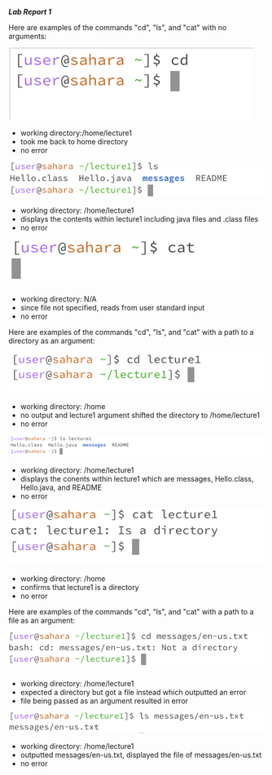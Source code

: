 ***Lab Report 1***

Here are examples of the commands "cd", "ls", and "cat" with no arguments: 

![Image](cd_no_argument.png)
- working directory:/home/lecture1
- took me back to home directory 
- no error

![Image](ls_no_argument.png)
- working directory: /home/lecture1
- displays the contents within lecture1 including java files and .class files
- no error

![Image](cat_no_argument.png)
- working directory: N/A
- since file not specified, reads from user standard input
- no error 

Here are examples of the commands "cd", "ls", and "cat" with a path to a directory as an argument:

![Image](cd_directory1.png)
- working directory: /home
- no output and lecture1 argument shifted the directory to /home/lecture1
- no error

![Image](ls_directory1.png)
- working directory: /home/lecture1
- displays the conents within lecture1 which are messages, Hello.class, Hello.java, and README
- no error

![Image](cat_directory.png)
- working directory: /home
- confirms that lecture1 is a directory 
- no error


Here are examples of the commands "cd", "ls", and "cat" with a path to a file as an argument:

![Image](cd_file.png)
- working directory: /home/lecture1
- expected a directory but got a file instead which outputted an error
- file being passed as an argument resulted in error


![Image](ls_file.png)
- working directory: /home/lecture1
- outputted messages/en-us.txt, displayed the file of messages/en-us.txt
- no error
